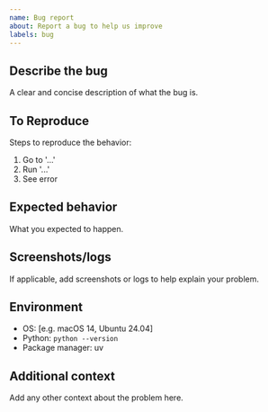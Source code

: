 ```yaml
---
name: Bug report
about: Report a bug to help us improve
labels: bug
---
```


## Describe the bug
A clear and concise description of what the bug is.

## To Reproduce
Steps to reproduce the behavior:
1. Go to '...'
2. Run '...'
3. See error

## Expected behavior
What you expected to happen.

## Screenshots/logs
If applicable, add screenshots or logs to help explain your problem.

## Environment
- OS: [e.g. macOS 14, Ubuntu 24.04]
- Python: `python --version`
- Package manager: uv

## Additional context
Add any other context about the problem here.
